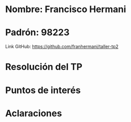 # Nombre: Francisco Hermani

# Padrón: 98223

Link GitHub: https://github.com/franhermani/taller-tp2

# Resolución del TP


# Puntos de interés


# Aclaraciones

